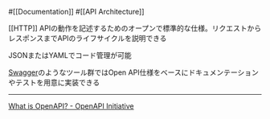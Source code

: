 #[[Documentation]] #[[API Architecture]]

[[HTTP]] APIの動作を記述するためのオープンで標準的な仕様。リクエストからレスポンスまでAPIのライフサイクルを説明できる

JSONまたはYAMLでコード管理が可能

[Swagger](https://swagger.io/)のようなツール群ではOpen API仕様をベースにドキュメンテーションやテストを用意に実装できる

---

[What is OpenAPI? - OpenAPI Initiative](https://www.openapis.org/what-is-openapi)